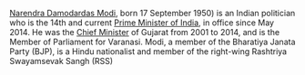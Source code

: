 [Narendra Damodardas Modi](https://en.wikipedia.org/wiki/Narendra_Modi), born 17 September 1950) is an Indian politician who is the 14th and current [Prime Minister of India](https://en.wikipedia.org/wiki/Prime_Minister_of_India), in office since May 2014. He was the [Chief Minister](https://en.wikipedia.org/wiki/List_of_Chief_Ministers_of_Gujarat) of Gujarat from 2001 to 2014, and is the Member of Parliament for Varanasi. Modi, a member of the Bharatiya Janata Party (BJP), is a Hindu nationalist and member of the right-wing Rashtriya Swayamsevak Sangh (RSS)